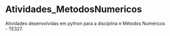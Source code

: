 # Atividades_MetodosNumericos
Atividades desenvolvidas em python para a disciplina e Métodos Numéricos - TE327.
